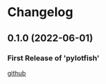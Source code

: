 # Changelog

<!--next-version-placeholder-->

## 0.1.0 (2022-06-01)

### First Release of 'pylotfish'



<!-- Markdown link & img dfn's -->

[github](https://github.com/Stephen-RA-King/pylotfish)
